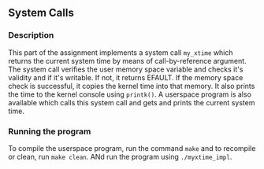 System Calls
-------------------
### Description

This part of the assignment implements a system call `my_xtime` which returns the current system time by means of call-by-reference argument. The system call verifies the user memory space variable and checks it's validity and if it's writable. If not, it returns EFAULT. If the memory space check is successful, it copies the kernel time into that memory. It also prints the time to the kernel console using `printk()`.
A userspace program is also available which calls this system call and gets and prints the current system time.

### Running the program

To compile the userspace program, run the command `make` and to recompile or clean, run `make clean`. ANd run the program using `./myxtime_impl`.
